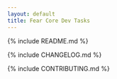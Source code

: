 ```yaml
---
layout: default
title: Fear Core Dev Tasks
---
```


  {% include README.md %}<br />

  {% include CHANGELOG.md %}<br />

  {% include CONTRIBUTING.md %}